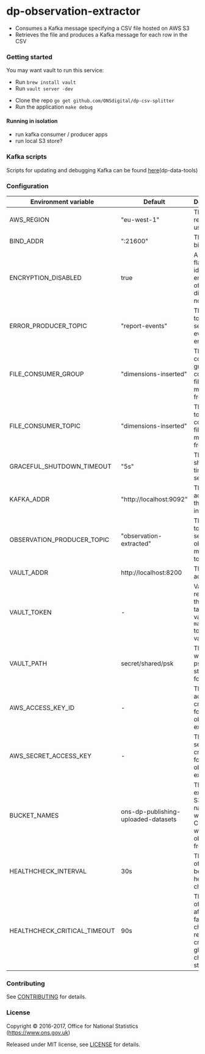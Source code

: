 dp-observation-extractor
================

* Consumes a Kafka message specifying a CSV file hosted on AWS S3
* Retrieves the file and produces a Kafka message for each row in the CSV

### Getting started

You may want vault to run this service:

- Run `brew install vault`
- Run `vault server -dev`

* Clone the repo `go get github.com/ONSdigital/dp-csv-splitter`
* Run the application `make debug`

#### Running in isolation
* run kafka consumer / producer apps
* run local S3 store?

### Kafka scripts

Scripts for updating and debugging Kafka can be found [here](https://github.com/ONSdigital/dp-data-tools)(dp-data-tools)

### Configuration

| Environment variable         | Default                             | Description
| ---------------------------- | ----------------------------------- | ----------------------------------------------------
| AWS_REGION                   | "eu-west-1"                         | The AWS region to use
| BIND_ADDR                    | ":21600"                            | The port to bind to
| ENCRYPTION_DISABLED          | true                                | A boolean flag to identify if encryption of files is disabled or not
| ERROR_PRODUCER_TOPIC         | "report-events"                     | The Kafka topic to send report event errors to
| FILE_CONSUMER_GROUP          | "dimensions-inserted"               | The Kafka consumer group to consume file messages from
| FILE_CONSUMER_TOPIC          | "dimensions-inserted"               | The Kafka topic to consume file messages from
| GRACEFUL_SHUTDOWN_TIMEOUT    | "5s"                                | The shutdown timeout in seconds
| KAFKA_ADDR                   | "http://localhost:9092"             | The address of the Kafka instance
| OBSERVATION_PRODUCER_TOPIC   | "observation-extracted"             | The Kafka topic to send the observation messages to
| VAULT_ADDR                   | http://localhost:8200               | The vault address
| VAULT_TOKEN                  | -                                   | Vault token required for the client to talk to vault. (Use `make debug` to create a vault token)
| VAULT_PATH                   | secret/shared/psk                   | The path where the psks will be stored in for vault
| AWS_ACCESS_KEY_ID            | -                                   | The AWS access key credential for the observation extractor
| AWS_SECRET_ACCESS_KEY        | -                                   | The AWS secret key credential for the observation extractor
| BUCKET_NAMES                 | ons-dp-publishing-uploaded-datasets | The expected S3 bucket names where the CSV files will be obtained from
| HEALTHCHECK_INTERVAL         | 30s                                 | The period of time between health checks
| HEALTHCHECK_CRITICAL_TIMEOUT | 90s                                 | The period of time after which failing checks will result in critical global check status

### Contributing

See [CONTRIBUTING](CONTRIBUTING.md) for details.

### License

Copyright © 2016-2017, Office for National Statistics (https://www.ons.gov.uk)

Released under MIT license, see [LICENSE](LICENSE.md) for details.
